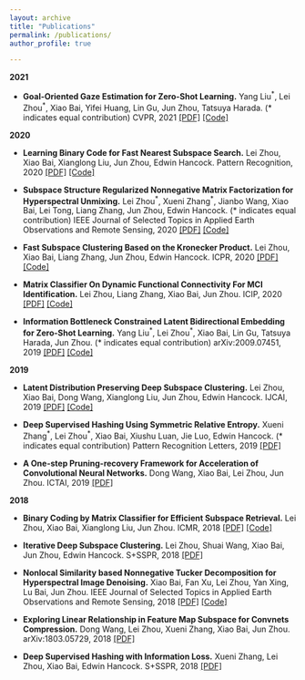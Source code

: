 ```yaml
---
layout: archive
title: "Publications"
permalink: /publications/
author_profile: true

---
```

**2021**

- **Goal-Oriented Gaze Estimation for Zero-Shot Learning.** Yang Liu<sup>\*</sup>, Lei Zhou<sup>\*</sup>, Xiao Bai, Yifei Huang, Lin Gu, Jun Zhou, Tatsuya Harada. (* indicates equal contribution)
CVPR, 2021 [[PDF]](https://arxiv.org/abs/2103.03433) [[Code]](https://github.com/osierboy/GEM-ZSL)

**2020**

- **Learning Binary Code for Fast Nearest Subspace Search.** Lei Zhou, Xiao Bai, Xianglong Liu, Jun Zhou, Edwin Hancock.
Pattern Recognition, 2020 [[PDF]](https://www.sciencedirect.com/science/article/pii/S0031320319303425) [[Code]](https://github.com/zlbuaa/subspace-search)

- **Subspace Structure Regularized Nonnegative Matrix Factorization for Hyperspectral Unmixing.** Lei Zhou<sup>\*</sup>, Xueni Zhang<sup>\*</sup>, Jianbo Wang, Xiao Bai, Lei Tong, Liang Zhang, Jun Zhou, Edwin Hancock. (* indicates equal contribution)
IEEE Journal of Selected Topics in Applied Earth Observations and Remote Sensing, 2020 [[PDF]](https://ieeexplore.ieee.org/abstract/document/9146211) [[Code]](https://github.com/zlbuaa/Subspace-Regularized-Unmixing)

- **Fast Subspace Clustering Based on the Kronecker Product.** Lei Zhou, Xiao Bai, Liang Zhang, Jun Zhou, Edwin Hancock.
ICPR, 2020 [[PDF]]() [[Code]]()

- **Matrix Classifier On Dynamic Functional Connectivity For MCI Identification.** Lei Zhou, Liang Zhang, Xiao Bai, Jun Zhou.
ICIP, 2020 [[PDF]](https://ieeexplore.ieee.org/abstract/document/9191280) [[Code]]()

- **Information Bottleneck Constrained Latent Bidirectional Embedding for Zero-Shot Learning.** Yang Liu<sup>\*</sup>, Lei Zhou<sup>\*</sup>, Xiao Bai, Lin Gu, Tatsuya Harada, Jun Zhou. (* indicates equal contribution)
arXiv:2009.07451, 2019 [[PDF]](https://arxiv.org/abs/2009.07451) [[Code]](https://github.com/osierboy/IBZSL)

**2019**

- **Latent Distribution Preserving Deep Subspace Clustering.** Lei Zhou, Xiao Bai, Dong Wang, Xianglong Liu, Jun Zhou, Edwin Hancock.
IJCAI, 2019 [[PDF]](https://www.ijcai.org/Proceedings/2019/0617.pdf) [[Code]]()

- **Deep Supervised Hashing Using Symmetric Relative Entropy.** Xueni Zhang<sup>\*</sup>, Lei Zhou<sup>\*</sup>, Xiao Bai, Xiushu Luan, Jie Luo, Edwin Hancock. (* indicates equal contribution)
Pattern Recognition Letters, 2019 [[PDF]](https://www.sciencedirect.com/science/article/pii/S0167865519302016)

- **A One-step Pruning-recovery Framework for Acceleration of Convolutional Neural Networks.** Dong Wang, Xiao Bai, Lei Zhou, Jun Zhou.
ICTAI, 2019 [[PDF]](https://ieeexplore.ieee.org/abstract/document/8995419)

**2018**

- **Binary Coding by Matrix Classifier for Efficient Subspace Retrieval.** Lei Zhou, Xiao Bai, Xianglong Liu, Jun Zhou.
ICMR, 2018 [[PDF]](https://dl.acm.org/doi/abs/10.1145/3206025.3206058) [[Code]](https://github.com/zlbuaa/subspace-search)

- **Iterative Deep Subspace Clustering.** Lei Zhou, Shuai Wang, Xiao Bai, Jun Zhou, Edwin Hancock.
S+SSPR, 2018 [[PDF]](https://link.springer.com/chapter/10.1007/978-3-319-97785-0_5)

- **Nonlocal Similarity based Nonnegative Tucker Decomposition for Hyperspectral Image Denoising.** Xiao Bai, Fan Xu, Lei Zhou, Yan Xing, Lu Bai, Jun Zhou.
IEEE Journal of Selected Topics in Applied Earth Observations and Remote Sensing, 2018 [[PDF]](https://ieeexplore.ieee.org/abstract/document/8278197/) [[Code]]()

- **Exploring Linear Relationship in Feature Map Subspace for Convnets Compression.** Dong Wang, Lei Zhou, Xueni Zhang, Xiao Bai, Jun Zhou.
arXiv:1803.05729, 2018 [[PDF]](https://arxiv.org/abs/1803.05729)

- **Deep Supervised Hashing with Information Loss.** Xueni Zhang, Lei Zhou, Xiao Bai, Edwin Hancock.
S+SSPR, 2018 [[PDF]](https://link.springer.com/chapter/10.1007/978-3-319-97785-0_38)